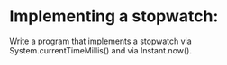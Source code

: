 # Implementing a stopwatch:
Write a program that implements a stopwatch via System.currentTimeMillis() and via Instant.now().